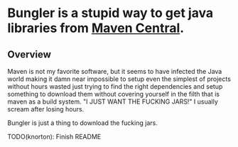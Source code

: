 # Bungler is a stupid way to get java libraries from [Maven Central](http://search.maven.org/).

## Overview
Maven is not my favorite software, but it seems to have infected the Java world
making it damn near impossible to setup even the simplest of projects without
hours wasted just trying to find the right dependencies and setup something to
download them without covering yourself in the filth that is maven as a build
system. "I JUST WANT THE FUCKING JARS!" I usually scream after losing hours.

Bungler is just a thing to download the fucking jars.

TODO(knorton): Finish README
